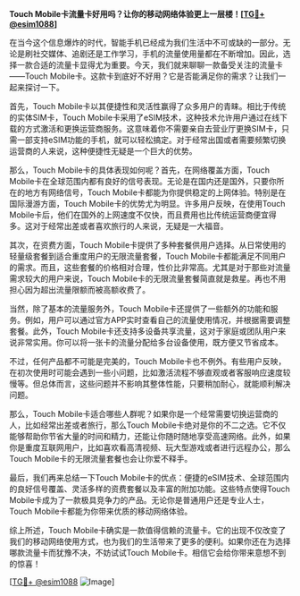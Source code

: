 **Touch Mobile卡流量卡好用吗？让你的移动网络体验更上一层楼！[[TG💪+ @esim1088](https://t.me/s/esim1088)]**

在当今这个信息爆炸的时代，智能手机已经成为我们生活中不可或缺的一部分。无论是刷社交媒体、追剧还是工作学习，手机的流量使用量都在不断增加。因此，选择一款合适的流量卡显得尤为重要。今天，我们就来聊聊一款备受关注的流量卡——Touch Mobile卡。这款卡到底好不好用？它是否能满足你的需求？让我们一起来探讨一下。

首先，Touch Mobile卡以其便捷性和灵活性赢得了众多用户的青睐。相比于传统的实体SIM卡，Touch Mobile卡采用了eSIM技术，这种技术允许用户通过在线下载的方式激活和更换运营商服务。这意味着你不需要亲自去营业厅更换SIM卡，只需一部支持eSIM功能的手机，就可以轻松搞定。对于经常出国或者需要频繁切换运营商的人来说，这种便捷性无疑是一个巨大的优势。

那么，Touch Mobile卡的具体表现如何呢？首先，在网络覆盖方面，Touch Mobile卡在全球范围内都有良好的信号表现。无论是在国内还是国外，只要你所在的地方有网络信号，Touch Mobile卡都能为你提供稳定的上网体验。特别是在国际漫游方面，Touch Mobile卡的优势尤为明显。许多用户反映，在使用Touch Mobile卡后，他们在国外的上网速度不仅快，而且费用也比传统运营商便宜得多。这对于经常出差或者喜欢旅行的人来说，无疑是一大福音。

其次，在资费方面，Touch Mobile卡提供了多种套餐供用户选择。从日常使用的轻量级套餐到适合重度用户的无限流量套餐，Touch Mobile卡都能满足不同用户的需求。而且，这些套餐的价格相对合理，性价比非常高。尤其是对于那些对流量需求较大的用户来说，Touch Mobile卡的无限流量套餐简直就是救星。再也不用担心因为超出流量限额而被高额收费了。

当然，除了基本的流量服务外，Touch Mobile卡还提供了一些额外的功能和服务。例如，用户可以通过官方APP实时查看自己的流量使用情况，并根据需要调整套餐。此外，Touch Mobile卡还支持多设备共享流量，这对于家庭或团队用户来说非常实用。你可以将一张卡的流量分配给多台设备使用，既方便又节省成本。

不过，任何产品都不可能是完美的，Touch Mobile卡也不例外。有些用户反映，在初次使用时可能会遇到一些小问题，比如激活流程不够直观或者客服响应速度较慢等。但总体而言，这些问题并不影响其整体性能，只要稍加耐心，就能顺利解决问题。

那么，Touch Mobile卡适合哪些人群呢？如果你是一个经常需要切换运营商的人，比如经常出差或者旅行，那么Touch Mobile卡绝对是你的不二之选。它不仅能够帮助你节省大量的时间和精力，还能让你随时随地享受高速网络。此外，如果你是重度互联网用户，比如喜欢看高清视频、玩大型游戏或者进行远程办公，那么Touch Mobile卡的无限流量套餐也会让你爱不释手。

最后，我们再来总结一下Touch Mobile卡的优点：便捷的eSIM技术、全球范围内的良好信号覆盖、灵活多样的资费套餐以及丰富的附加功能。这些特点使得Touch Mobile卡成为了一款极具竞争力的产品。无论你是普通用户还是专业人士，Touch Mobile卡都能为你带来优质的移动网络体验。

综上所述，Touch Mobile卡确实是一款值得信赖的流量卡。它的出现不仅改变了我们的移动网络使用方式，也为我们的生活带来了更多的便利。如果你还在为选择哪款流量卡而犹豫不决，不妨试试Touch Mobile卡。相信它会给你带来意想不到的惊喜！

[[TG💪+ @esim1088](https://t.me/s/esim1088) ![Image](https://i.postimg.cc/4NQfJmqS/Snipaste-2025-05-13-00-14-12.png)]